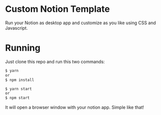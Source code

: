 # Custom Notion Template

Run your Notion as desktop app and customize as you like using CSS and Javascript.

# Running

Just clone this repo and run this two commands:

```bash
$ yarn 
or
$ npm install

$ yarn start
or
$ npm start
```

It will open a browser window with your notion app. Simple like that!